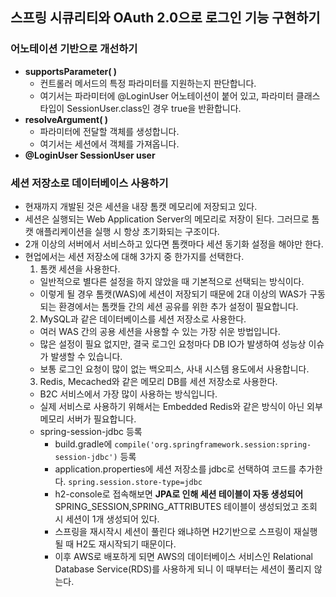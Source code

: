 ## 스프링 시큐리티와 OAuth 2.0으로 로그인 기능 구현하기
  ### 어노테이션 기반으로 개선하기
  - __supportsParameter( )__
    - 컨트롤러 메서드의 특정 파라미터를 지원하는지 판단합니다.
    - 여기서는 파라미터에 @LoginUser 어노테이션이 붙어 있고, 파라미터 클래스 타입이
      SessionUser.class인 경우 true을 반환합니다.
  - __resolveArgument( )__
    - 파라미터에 전달할 객체를 생성합니다.
    - 여기서는 세션에서 객체를 가져옵니다.
  - __@LoginUser SessionUser user__
  ### 세션 저장소로 데이터베이스 사용하기
  - 현재까지 개발된 것은 세션을 내장 톰캣 메모리에 저장되고 있다.
  - 세션은 실행되는 Web Application Server의 메모리로 저장이 된다.
    그러므로 톰캣 애플리케이션을 실행 시 항상 초기화되는 구조이다.
  - 2개 이상의 서버에서 서비스하고 있다면 톰캣마다 세션 동기화 설정을 해야만 한다.
  - 현업에서는 세션 저장소에 대해 3가지 중 한가지를 선택한다.
    1. 톰캣 세션을 사용한다.
      - 일반적으로 별다른 설정을 하지 않았을 때 기본적으로 선택되는 방식이다.
      - 이렇게 될 경우 톰캣(WAS)에 세션이 저장되기 때문에 2대 이상의 WAS가 구동되는
        환경에서는 톰캣들 간의 세션 공유를 위한 추가 설정이 필요합니다.
    2. MySQL과 같은 데이터베이스를 세션 저장소로 사용한다.
      - 여러 WAS 간의 공용 세션을 사용할 수 있는 가장 쉬운 방법입니다.
      - 많은 설정이 필요 없지만, 결국 로그인 요청마다 DB IO가 발생하여 성능상 이슈가
        발생할 수 있습니다.
      - 보통 로그인 요청이 많이 없는 백오피스, 사내 시스템 용도에서 사용합니다.
    3. Redis, Mecached와 같은 메모리 DB를 세션 저장소로 사용한다.
      - B2C 서비스에서 가장 많이 사용하는 방식입니다.
      - 실제 서비스로 사용하기 위해서는 Embedded Redis와 같은 방식이 아닌 외부
        메모리 서버가 필요합니다.
    - spring-session-jdbc 등록
      - build.gradle에 `compile('org.springframework.session:spring-session-jdbc')` 등록
      - application.properties에 세션 저장소를 jdbc로 선택하여 코드를 추가한다.
        `spring.session.store-type=jdbc`
      - h2-console로 접속해보면 __JPA로 인해 세션 테이블이 자동 생성되어__ 
        SPRING_SESSION,SPRING_ATTRIBUTES 테이블이 생성되었고 조회 시 세션이 1개 생성되어 있다.
      - 스프링을 재시작시 세션이 풀린다 왜냐하면 H2기반으로 스프링이 재실행될 때 H2도 재시작되기 때문이다.
      - 이후 AWS로 배포하게 되면 AWS의 데이터베이스 서비스인 Relational Database Service(RDS)를 사용하게 되니
        이 때부터는 세션이 풀리지 않는다.


        
